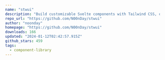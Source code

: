 ```yaml
---
name: "stwui"
description: "Build customizable Svelte components with Tailwind CSS, opinionated defaults."
repo_url: "https://github.com/N00nDay/stwui"
author: "noonday"
homepage: "https://github.com/N00nDay/stwui"
downloads: 166
updated: "2024-01-12T02:42:57.915Z"
github_stars: 459
tags: 
  - component-library
---
```


